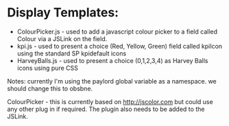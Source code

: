 # Display Templates:

* ColourPicker.js - used to add a javascript colour picker to a field called Colour via a JSLink on the field.
* kpi.js - used to present a choice (Red, Yellow, Green) field called kpiIcon using the standard SP kpidefault icons
* HarveyBalls.js - used to present a choice (0,1,2,3,4) as Harvey Balls icons using pure CSS



Notes: currently I'm using the paylord global variable as a namespace. we should change this to obsbne.

ColourPicker - this is currently based on http://jscolor.com but could use any other plug in if required.  The plugin also needs to be added to the JSLink.


